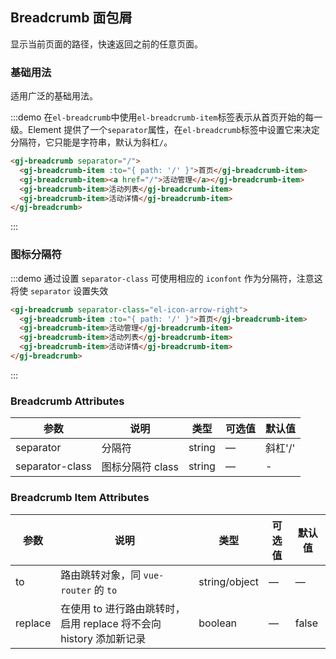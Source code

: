 ## Breadcrumb 面包屑
显示当前页面的路径，快速返回之前的任意页面。

### 基础用法

适用广泛的基础用法。

:::demo 在`el-breadcrumb`中使用`el-breadcrumb-item`标签表示从首页开始的每一级。Element 提供了一个`separator`属性，在`el-breadcrumb`标签中设置它来决定分隔符，它只能是字符串，默认为斜杠`/`。

```html
<gj-breadcrumb separator="/">
  <gj-breadcrumb-item :to="{ path: '/' }">首页</gj-breadcrumb-item>
  <gj-breadcrumb-item><a href="/">活动管理</a></gj-breadcrumb-item>
  <gj-breadcrumb-item>活动列表</gj-breadcrumb-item>
  <gj-breadcrumb-item>活动详情</gj-breadcrumb-item>
</gj-breadcrumb>
```
:::

### 图标分隔符

:::demo 通过设置 `separator-class` 可使用相应的 `iconfont` 作为分隔符，注意这将使 `separator` 设置失效

```html
<gj-breadcrumb separator-class="el-icon-arrow-right">
  <gj-breadcrumb-item :to="{ path: '/' }">首页</gj-breadcrumb-item>
  <gj-breadcrumb-item>活动管理</gj-breadcrumb-item>
  <gj-breadcrumb-item>活动列表</gj-breadcrumb-item>
  <gj-breadcrumb-item>活动详情</gj-breadcrumb-item>
</gj-breadcrumb>
```
:::

### Breadcrumb Attributes
| 参数      | 说明          | 类型      | 可选值                           | 默认值  |
|---------- |-------------- |---------- |--------------------------------  |-------- |
| separator | 分隔符 | string | — | 斜杠'/' |
| separator-class | 图标分隔符 class | string | — | - |

### Breadcrumb Item Attributes
| 参数      | 说明          | 类型      | 可选值                           | 默认值  |
|---------- |-------------- |---------- |--------------------------------  |-------- |
| to        | 路由跳转对象，同 `vue-router` 的 `to` | string/object | — | — |
| replace   | 在使用 to 进行路由跳转时，启用 replace 将不会向 history 添加新记录 | boolean | — | false |
